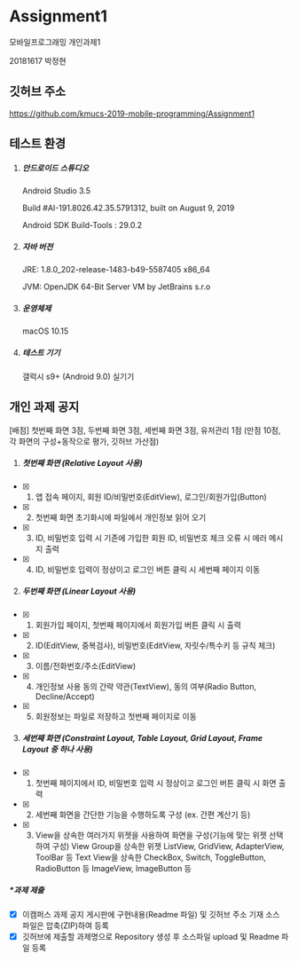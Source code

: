 # Assignment1
모바일프로그래밍 개인과제1

20181617 박정현



## 깃허브 주소

https://github.com/kmucs-2019-mobile-programming/Assignment1



## 테스트 환경

1. ##### 안드로이드 스튜디오

   Android Studio 3.5

   Build #AI-191.8026.42.35.5791312, built on August 9, 2019

   Android SDK Build-Tools : 29.0.2

2. ##### 자바 버전

   JRE: 1.8.0_202-release-1483-b49-5587405 x86_64

   JVM: OpenJDK 64-Bit Server VM by JetBrains s.r.o

3. ##### 운영체제

   macOS 10.15

4. ##### 테스트 기기

   갤럭시 s9+ (Android 9.0) 실기기



## 개인 과제 공지

[배점] 첫번째 화면 3점, 두번째 화면 3점, 세번째 화면 3점, 유저관리 1점 
      (만점 10점, 각 화면의 구성+동작으로 평가, 깃허브 가산점)


1. ##### 첫번째 화면 (Relative Layout 사용)
- [x] 1. 앱 접속 페이지, 회원 ID/비밀번호(EditView), 로그인/회원가입(Button)
- [x] 2. 첫번째 화면 초기화시에 파일에서 개인정보 읽어 오기
- [x] 3. ID, 비밀번호 입력 시 기존에 가입한 회원 ID, 비밀번호 체크 오류 시 에러 메시지 출력
- [x] 4. ID, 비밀번호 입력이 정상이고 로그인 버튼 클릭 시 세번째 페이지 이동 

2. ##### 두번째 화면 (Linear Layout 사용)
- [x] 1. 회원가입 페이지, 첫번째 페이지에서 회원가입 버튼 클릭 시 출력 
- [x] 2. ID(EditView, 중복검사), 비밀번호(EditView, 자릿수/특수키 등 규칙 체크) 
- [x] 3. 이름/전화번호/주소(EditView)
- [x] 4. 개인정보 사용 동의 간략 약관(TextView), 동의 여부(Radio Button, Decline/Accept)
- [x] 5. 회원정보는 파일로 저장하고 첫번째 페이지로 이동

3. ##### 세번째 화면 (Constraint Layout, Table Layout, Grid Layout, Frame Layout 중 하나 사용)
- [x] 1. 첫번째 페이지에서 ID, 비밀번호 입력 시 정상이고 로그인 버튼 클릭 시 화면 출력
- [x] 2. 세번째 화면을 간단한 기능을 수행하도록 구성 (ex. 간편 계산기 등)
- [x] 3. View을 상속한 여러가지 위젯을 사용하여 화면을 구성(기능에 맞는 위젯 선택하여 구성)
     View Group을 상속한 위젯 ListView, GridView, AdapterView, ToolBar 등
     Text View을 상속한 CheckBox, Switch, ToggleButton, RadioButton 등
     ImageView, ImageButton 등

##### *과제 제출 

- [x] 이캠퍼스 과제 공지 게시판에 구현내용(Readme 파일) 및 깃허브 주소 기재
  소스 파일은 압축(ZIP)하여 등록
- [x] 깃허브에 제출할 과제명으로 Repository 생성 후 소스파일 upload 및 Readme 파일 등록 
